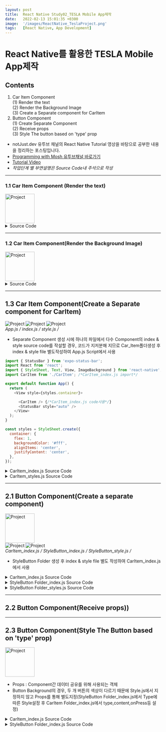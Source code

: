 ```yaml
---
layout: post
title:  React Native Study02_TESLA Mobile App제작
date:   2022-02-13 15:01:35 +0300
image:  '/images/ReactNative_TeslaProject.png'
tags:   [React Native, App Development]
---
```


# React Native를 활용한 TESLA Mobile App제작

## Contents <br/>
1. Car Item Component<br/>
  (1) Render the text<br/>
  (2) Render the Background Image<br/>
  (3) Create a Separate component for CarItem<br/>
2. Button Component<br/>
  (1) Create Separate Component<br/>
  (2) Receive props<br/>
  (3) Style The button based on 'type' prop<br/>

* notJust․dev 유투브 채널의 React Native Tutorial 영상을 바탕으로 공부한 내용을 정리하는 포스팅입니다.<br/>
* [Programming with Mosh 유투브채널 바로가기](https://www.youtube.com/channel/UCYSa_YLoJokZAwHhlwJntIA) <br/>
* [Tutorial Video](https://www.youtube.com/watch?v=iQ_0Fd_N3Mk)<br/>
* *작업단계 별 부연설명은 Source Code내 주석으로 작성*

___

### 1.1 Car Item Component (Render the text)<br/>
<img src="/images/Posting/ReactNative/TeslaProject/01.png" alt="Project" width="95" height="95">
<details>
<summary>Source Code</summary>
<div markdown="1">

```javascript
import { StatusBar } from 'expo-status-bar';
import { StyleSheet, Text, View } from 'react-native';

export default function App() {
  return (
    <View style={styles.container}>
      <View style={styles.carContainer}>  
        <View style={styles.titles}>
          <Text style={styles.title}>Model S</Text>
          <Text style={styles.subtitle}>Starting at $69,420</Text>
      </View>
      {/*<View></View> = Component를 Group으로 관리*/}
      {/*style={styles.__} = 스타일 지정(스타일은 하단에서 설정))*/}
      </View>

      <StatusBar style="auto" />
    </View>
  );
}

const styles = StyleSheet.create({
  container: {
    flex: 1,
    backgroundColor: '#fff',
    alignItems: 'center',
    justifyContent: 'center',
  },

  carContainer:{
    width:'100%',
    height:'100%',
  },

  titles:{
    marginTop:'30%',
    width:'100%',
    alignItems:'center'
  },

  title:{
    fontSize:40,
    fontWeight:'500',
  },

  subtitle:{
    fontSize:16,
    color:'#5c5e62'
  },
});

```

</div>
</details>

___

### 1.2 Car Item Component(Render the Background Image)<br/>
<img src="/images/Posting/ReactNative/TeslaProject/02.png" alt="Project" width="95" height="95">
<details>
<summary>Source Code</summary>
<div markdown="1">

```javascript
import { StatusBar } from 'expo-status-bar';
import { StyleSheet, Text, View } from 'react-native';

export default function App() {
  return (
    <View style={styles.container}>

      <View style={styles.carContainer}>
        <ImageBackground
          source={require('../assets/images/ModelX.jpeg')}
          style={styles.image}
        />
        
        <View style={styles.titles}>
          <Text style={styles.title}>Model S</Text>
          <Text style={styles.subtitle}>Starting at $69.428</Text>
        </View>
      </View>

      <StatusBar style="auto" />
    </View>
  );
}

const styles = StyleSheet.create({
  container: {
    flex: 1,
    backgroundColor: '#fff',
    alignItems: 'center',
    justifyContent: 'center',
  },

  carContainer:{
    width:'100%',
    height:'100%',
  },

  titles:{
    marginTop:'30%',
    width:'100%',
    alignItems:'center'
  },

  title:{
    fontSize:40,
    fontWeight:'500',
  },

  subtitle:{
    fontSize:16,
    color:'#5c5e62'
  },

  image : {
    width:'100%',
    height:'100%',
    resizeMode:'cover',
    position:'absolute',
  }
});

```
</div>
</details>

___

## 1.3 Car Item Component(Create a Separate component for CarItem)<br/>

<div class="gallery-box">
  <div class="gallery">
    <img src="/images/Posting/ReactNative/TeslaProject/04.png" alt="Project">
    <img src="/images/Posting/ReactNative/TeslaProject/05.png" alt="Project">
    <img src="/images/Posting/ReactNative/TeslaProject/06.png" alt="Project">
  </div>
  <em>App.js / index.js / style.js / <a href="https://unsplash.com/" target="_blank"></a></em>
</div>

- Separate Component 생성 시에 하나의 파일에서 다수 Component의 index & style source code를 작설할 경우, 코드가 지저분해 지므로 Car_Item폴더생성 후 index & style file 별도작성하여 App.js Script에서 사용<br/>

```javascript
import { StatusBar } from 'expo-status-bar';
import React from 'react';
import { StyleSheet, Text, View, ImageBackground } from 'react-native';
import CarItem from './CarItem'; /*CarItem_index.js import*/

export default function App() {
  return (
    <View style={styles.container}>

      <CarItem /> {/*CarItem_index.js code사용*/}
      <StatusBar style="auto" />
    </View>
  );
}

const styles = StyleSheet.create({
  container: {
    flex: 1,
    backgroundColor: '#fff',
    alignItems: 'center',
    justifyContent: 'center',
  },
});

```
</div>
</details>

<details>
<summary>CarItem_index.js Source Code</summary>
<div markdown="1">

```javascript
import React from 'react';
import {View, Text, ImageBackground} from 'react-native';
import StyleButton  from '../StyleButton';
import styles from './styles'

const CarItem = (props) => {
    return (
        <View style={styles.carContainer}>
            <ImageBackground
                source={require('../assets/images/ModelX.jpeg')}
                style={styles.image}
            />
        
            <View style={styles.titles}>
                <Text style={styles.title}>Model S</Text>
                <Text style={styles.subtitle}>Starting at $69.428</Text>
            </View>

            <StyleButton/>
        </View>
    );
};

export default CarItem;
```
</div>
</details>

<details>
<summary>CarItem_styles.js Source Code</summary>
<div markdown="1">

```javascript
 import {StyleSheet} from 'react-native';

 const styles = StyleSheet.create({
    carContainer:{
        width:'100%',
        height:'100%',
      },
    
      titles:{
        marginTop:'30%',
        width:'100%',
        alignItems:'center'
      },
    
      title:{
        fontSize:40,
        fontWeight:'500',
      },
    
      subtitle:{
        fontSize:16,
        color:'#5c5e62'
      },
      
      image : {
        width:'100%',
        height:'100%',
        resizeMode:'cover',
        position:'absolute',
      }
 });

 export default styles;
```
</div>
</details>

___

## 2.1 Button Component(Create a separate component)<br/>
<img src="/images/Posting/ReactNative/TeslaProject/07.png" alt="Project" width="95" height="95">

<div class="gallery-box">
  <div class="gallery">
    <img src="/images/Posting/ReactNative/TeslaProject/08.png" alt="Project">
    <img src="/images/Posting/ReactNative/TeslaProject/09.png" alt="Project">
  </div>
  <em>CarItem_index.js / StyleButton_index.js / StyleButton_style.js / <a href="https://unsplash.com/" target="_blank"></a></em>
</div>

- StyleButton Folder 생성 후 index & style file 별도 작성하여 CarItem_index.js에서 사용<br/>

<details>
<summary>CarItem_index.js Source Code</summary>
<div markdown="1">

```javascript

```
</div>
</details>

<details>
<summary>StyleButton Folder_index.js Source Code</summary>
<div markdown="1">

```javascript

```
</div>
</details>

<details>
<summary>StyleButton Folder_styles.js Source Code</summary>
<div markdown="1">

```javascript
import {StyleSheet} from 'react-native';

const styles = StyleSheet.create({
    container: {
        width:'100%',
        padding:10,
    },

    button: {
        height:40,
        borderRadius:20, /*Button radius설정*/
        justifyContent : 'center', /*vertical기준 : Text Center*/
        alignItems :'center', /*Horizontal기준 : Text Center*/
    },

    text: {
        fontSize:12,
        fontWeight:'500',
        textTransform:'uppercase', /*대문자 세팅*/
    }
});

export default styles;
```
</div>
</details>

___

## 2.2 Button Component(Receive props))<br/>

___

## 2.3 Button Component(Style The Button based on 'type' prop)<br/>
<img src="/images/Posting/ReactNative/TeslaProject/10.png" alt="Project" width="95" height="95">

- Props : Component간 데이터 공유를 위해 사용되는 객체<br/>
- Button Background의 경우, 두 개 버튼의 색상이 다르기 때문에 Style.js에서 지정하지 않고 Props를 통해 별도지정(StyleButton Folder_index.js에서 Type에 따른 Style설정 후 CarItem Folder_index.js에서 type,content,onPress등 설정)<br/>

<details>
<summary>CarItem_index.js Source Code</summary>
<div markdown="1">

```javascript
import React from 'react';
import {View, Text, ImageBackground} from 'react-native';
import StyleButton  from '../StyleButton';
import styles from './styles'

const CarItem = (props) => {
    return (
        <View style={styles.carContainer}>
            <ImageBackground
                source={require('../assets/images/ModelX.jpeg')}
                style={styles.image}
            />
        
            <View style={styles.titles}>
                <Text style={styles.title}>Model S</Text>
                <Text style={styles.subtitle}>Starting at $69.428</Text>
            </View>

            <StyleButton 
                type='primary' 
                content={"Custom Order"} 
                onPress={()=>{
                    console.warn("Custom Order was pressed")
                }}
            />
            {/*Parameter : Type, Content, onPress시 출력 될 텍스트*/}
            <StyleButton 
                type='secondary' 
                content={"Existing Inventory"} 
                onPress={()=>{
                    console.warn("Existing Inventory was pressed")
                }}
            />
        </View>
    );
};

export default CarItem;
```
</div>
</details>

<details>
<summary>StyleButton Folder_index.js Source Code</summary>
<div markdown="1">

```javascript
import React from 'react';
import {View, Text, Pressable} from 'react-native';
import styles from './styles';

const StyleButton = (props) => {

    const {type, content, onPress} = props;
    {/*type, contet, onPress : CarItem_index.js에서 별도지정될 수 있도록 선언*/}

    const backgroundColor = type === 'primary' ? '#171a20CC' : '#FFFFFFA6';
    const textColor = type === 'primary' ? '#FFFFFFA6' : '#171a20CC';
    /*Background Color, Text Color : CarItem_index.js에서 지정한 type에 따라 색상을 어떻게 설정할지 Setting*/

    return (
        <View style={styles.container}>
            <Pressable
                style={[styles.button, {backgroundColor : backgroundColor}]}
                onPress={()=>onPress()}
            >
                <Text style={[styles.text, {color : textColor}]}>{content}</Text>
            </Pressable>
            {/*Background Color, Text Color, Content: 위에서 Setting한 type별 색상이 적용되도록 설정*/}
        </View>
    );
};

export default StyleButton;

```
</div>
</details>